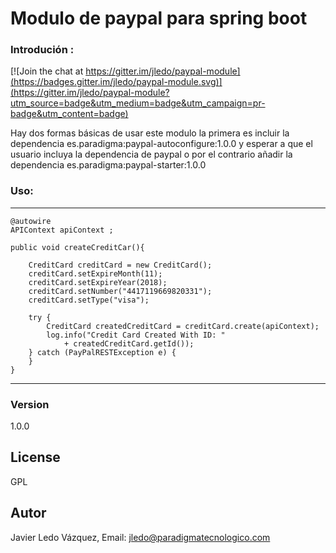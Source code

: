 # Modulo de paypal para spring boot
### Introdución :

[![Join the chat at https://gitter.im/jledo/paypal-module](https://badges.gitter.im/jledo/paypal-module.svg)](https://gitter.im/jledo/paypal-module?utm_source=badge&utm_medium=badge&utm_campaign=pr-badge&utm_content=badge)

Hay dos formas básicas de usar este modulo la primera es incluir la 
dependencia es.paradigma:paypal-autoconfigure:1.0.0 y esperar a que 
el usuario incluya la dependencia de paypal o por el contrario añadir
la dependencia es.paradigma:paypal-starter:1.0.0 

### Uso:
---
	
	@autowire
	APIContext apiContext ;
	
	public void createCreditCar(){
	
		CreditCard creditCard = new CreditCard();
		creditCard.setExpireMonth(11);
		creditCard.setExpireYear(2018);
		creditCard.setNumber("4417119669820331");
		creditCard.setType("visa");
		
		try {
			CreditCard createdCreditCard = creditCard.create(apiContext);
			log.info("Credit Card Created With ID: "
				+ createdCreditCard.getId());
		} catch (PayPalRESTException e) {
		}
	}
---

### Version
1.0.0

License
----
GPL

Autor
----
Javier Ledo Vázquez, Email: <jledo@paradigmatecnologico.com>


